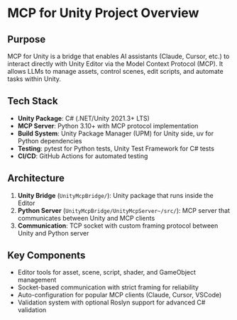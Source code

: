 # MCP for Unity Project Overview

## Purpose
MCP for Unity is a bridge that enables AI assistants (Claude, Cursor, etc.) to interact directly with Unity Editor via the Model Context Protocol (MCP). It allows LLMs to manage assets, control scenes, edit scripts, and automate tasks within Unity.

## Tech Stack
- **Unity Package**: C# (.NET/Unity 2021.3+ LTS)
- **MCP Server**: Python 3.10+ with MCP protocol implementation
- **Build System**: Unity Package Manager (UPM) for Unity side, uv for Python dependencies
- **Testing**: pytest for Python tests, Unity Test Framework for C# tests
- **CI/CD**: GitHub Actions for automated testing

## Architecture
1. **Unity Bridge** (`UnityMcpBridge/`): Unity package that runs inside the Editor
2. **Python Server** (`UnityMcpBridge/UnityMcpServer~/src/`): MCP server that communicates between Unity and MCP clients
3. **Communication**: TCP socket with custom framing protocol between Unity and Python server

## Key Components
- Editor tools for asset, scene, script, shader, and GameObject management
- Socket-based communication with strict framing for reliability
- Auto-configuration for popular MCP clients (Claude, Cursor, VSCode)
- Validation system with optional Roslyn support for advanced C# validation